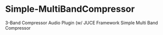 # Simple-MultiBandCompressor

3-Band Compressor Audio Plugin (w/ JUCE Framework
Simple Multi Band Compressor
